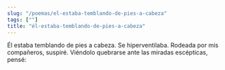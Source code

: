 ```yaml
---
slug: "/poemas/el-estaba-temblando-de-pies-a-cabeza"
tags: [""]
title: "él-estaba-temblando-de-pies-a-cabeza"
---
```

Él estaba temblando de pies a cabeza. Se hiperventilaba. Rodeada por mis compañeros, suspiré. Viéndolo quebrarse ante las miradas escépticas, pensé: